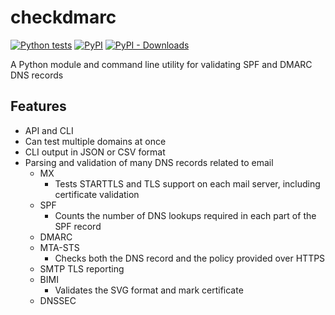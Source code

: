 # checkdmarc

[![Python tests](https://github.com/domainaware/checkdmarc/actions/workflows/python-tests.yaml/badge.svg)](https://github.com/domainaware/checkdmarc/actions/workflows/python-tests.yaml)
[![PyPI](https://img.shields.io/pypi/v/checkdmarc)](https://pypi.org/project/checkdmarc/)
[![PyPI - Downloads](https://img.shields.io/pypi/dm/checkdmarc?color=blue)](https://pypistats.org/packages/checkdmarc)

A Python module and command line utility for validating SPF and DMARC DNS records

## Features

- API and CLI
- Can test multiple domains at once
- CLI output in JSON or CSV format
- Parsing and validation of many DNS records related to email
  - MX
    - Tests STARTTLS and TLS support on each mail server, including certificate validation
  - SPF
    - Counts the number of DNS lookups required in each part of the SPF record
  - DMARC
  - MTA-STS
    - Checks both the  DNS record and the policy provided over HTTPS
  - SMTP TLS reporting
  - BIMI
    - Validates the SVG format and mark certificate
  - DNSSEC
